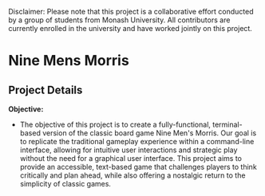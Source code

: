 Disclaimer: Please note that this project is a collaborative effort conducted by a group of students from Monash University. All contributors are currently enrolled in the university and have worked jointly on this project.

# Nine Mens Morris
## Project Details

**Objective:**

- The objective of this project is to create a fully-functional, terminal-based version of the classic board game Nine Men's Morris. Our goal is to replicate the traditional gameplay experience within a command-line interface, allowing for intuitive user interactions and strategic play without the need for a graphical user interface. This project aims to provide an accessible, text-based game that challenges players to think critically and plan ahead, while also offering a nostalgic return to the simplicity of classic games.






